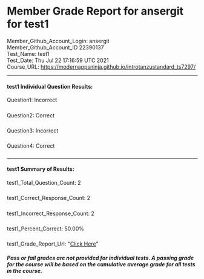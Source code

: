 # Member Grade Report for ansergit for test1  
   
Member_Github_Account_Login: ansergit  
Member_Github_Account_ID 22390137  
Test_Name: test1  
Test_Date: Thu Jul 22 17:16:59 UTC 2021  
Course_URL: https://modernappsninja.github.io/introtanzustandard_ts7297/  
   
---  
#### test1 Individual Question Results:  
Question1: Incorrect  
#####  
Question2: Correct  
#####  
Question3: Incorrect  
#####  
Question4: Correct  
#####  
---  
#### test1 Summary of Results:  
test1_Total_Question_Count: 2  
#####  
test1_Correct_Response_Count: 2  
#####  
test1_Incorrect_Response_Count: 2  
#####  
test1_Percent_Correct: 50.00%  
#####  
test1_Grade_Report_Url: "[Click Here](https://github.com/modernappsninjas/ansergit/blob/main/static/userdata/courses/introtanzustandard_ts7297/grade_report.pr255.test1.md)"
##### Pass or fail grades are not provided for individual tests. A passing grade for the course will be based on the cumulative average grade for all tests in the course.  
